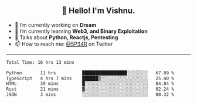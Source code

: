 <h2 align="center">👋 Hello! I'm Vishnu.</h2>


- 🔭 I’m currently working on **Dream**
- 🌱 I’m currently learning **Web3, and Binary Exploitation**
- 💬 Talks about **Python, Reactjs, Pentesting**
- 📫 How to reach me: [@5P34R](https://twitter.com/Vishnu27302693) on Twitter

---
<!--START_SECTION:waka-->

```txt
Total Time: 16 hrs 13 mins

Python       11 hrs          █████████████████░░░░░░░░   67.89 %
TypeScript   4 hrs 7 mins    ██████▒░░░░░░░░░░░░░░░░░░   25.40 %
HTML         39 mins         █░░░░░░░░░░░░░░░░░░░░░░░░   04.04 %
Rust         21 mins         ▓░░░░░░░░░░░░░░░░░░░░░░░░   02.24 %
JSON         3 mins          ░░░░░░░░░░░░░░░░░░░░░░░░░   00.32 %
```

<!--END_SECTION:waka-->
